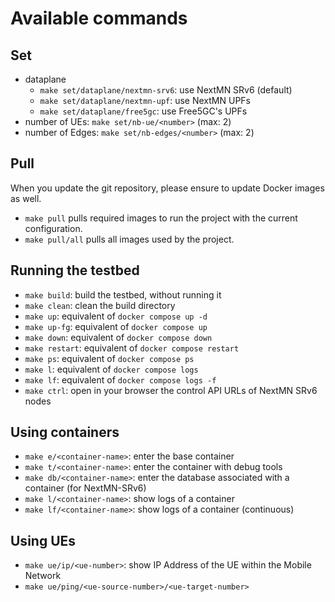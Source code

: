 # Available commands
## Set
- dataplane
  - `make set/dataplane/nextmn-srv6`: use NextMN SRv6 (default)
  - `make set/dataplane/nextmn-upf`: use NextMN UPFs
  - `make set/dataplane/free5gc`: use Free5GC's UPFs
- number of UEs: `make set/nb-ue/<number>` (max: 2)
- number of Edges: `make set/nb-edges/<number>` (max: 2)

## Pull
When you update the git repository, please ensure to update Docker images as well.
- `make pull` pulls required images to run the project with the current configuration.
- `make pull/all` pulls all images used by the project.

## Running the testbed
- `make build`: build the testbed, without running it
- `make clean`: clean the build directory
- `make up`: equivalent of `docker compose up -d`
- `make up-fg`: equivalent of `docker compose up`
- `make down`: equivalent of `docker compose down`
- `make restart`: equivalent of `docker compose restart`
- `make ps`: equivalent of `docker compose ps`
- `make l`: equivalent of `docker compose logs`
- `make lf`: equivalent of `docker compose logs -f`
- `make ctrl`: open in your browser the control API URLs of NextMN SRv6 nodes

## Using containers
- `make e/<container-name>`: enter the base container
- `make t/<container-name>`: enter the container with debug tools
- `make db/<container-name>`: enter the database associated with a container (for NextMN-SRv6)
- `make l/<container-name>`: show logs of a container
- `make lf/<container-name>`: show logs of a container (continuous)

## Using UEs
- `make ue/ip/<ue-number>`: show IP Address of the UE within the Mobile Network
- `make ue/ping/<ue-source-number>/<ue-target-number>`
